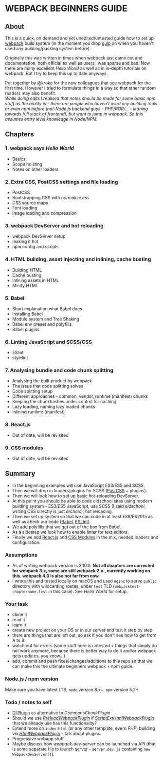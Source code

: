 # WEBPACK BEGINNERS GUIDE

## About

This is a quick, on demand and yet unedited/untested guide how to set up [webpack](https://webpack.js.org) build system (in the moment you drop [gulp](http://gulpjs.com) on when you haven't used any building/packing system before).

Originally this was written in times when webpack just came out and documentation, both official as well as users', was sparse and bad. Now there are many excellent *Hello World* as well as in in-depth tutorials on webpack. But I try to keep this up to date anyways.

Put together by @kroko for the new colleagues that see webpack for the first time. However I tried to formulate things in a way so that other random readers may also benefit.  
_While doing edits I realised that notes should be made for some basic npm stuff as the reality is - there are people who haven't used any building tools or even npm before (not-Node.js backend guys - PHP/ROR/... - leaning towards full stack of frontend), but want to jump in webpack. So this assumes entry level knowledge in Node/NPM._

## Chapters

### 1. webpack says *Hello World*

* Basics
* Scope hoisting
* Notes on other loaders

### 2. Extra CSS, PostCSS settings and file loading

* PostCSS
* Bootstrapping CSS with *normalize.css*
* CSS source maps
* Font loading
* Image loading and compression

### 3. webpack DevServer and hot reloading

* webpack DevServer setup
* making it hot
* npm config and scripts

### 4. HTML building, asset injecting and inlining, cache busting

* Building HTML
* Cache busting
* Inlining assets in HTML
* Minify HTML

### 5. Babel

* Short explanation what Babel does
* Installing Babel
* Module system and Tree Shaking
* Babel env preset and polyfills
* Babel plugins

### 6. Linting JavaScript and SCSS/CSS

* ESlint
* stylelint

### 7. Analysing bundle and code chunk splitting

* Analysing the built product by webpack
* The issue that code splitting solves
* Code splitting setup
* Different approaches - common, vendor, runtime (manifest) chunks
* Keeping the chunkhashes under control for caching
* Lazy loading, naming lazy loaded chunks
* Inlining runtime (manifest)

### 8. React.js

* Out of date, will be revisited

### 9. CSS modules

* Out of date, will be revisited

## Summary

* In the beginning examples will use JavaScript ES3/ES5 and SCSS.
* Then we will drop in loaders/plugins for SCSS ([PostCSS](http://postcss.org) + plugins).
* Then we will look how to set up basic hot-reloading DevServer.
* At this point you should be able to code oldschool sites using modern building system - ES3/ES5 JavaScript, use SCSS (I said _oldschool_, writing CSS directly is just _archaic_), hot reloading.
* Then we set up system so that we can code in at least ES6/ES2015 as well as check our code ([Babel](https://babeljs.io), [ESLint](http://eslint.org)).
* We add polyfills that we get out of the box from Babel.
* As a sidestep we look how to enable linter for text editors.
* Finally we add [React.js](https://facebook.github.io/react/) and [CSS Modules](https://github.com/css-modules/css-modules) in the mix, needed loaders and configuration.

### Assumptions

* As of writing webpack version is 3.10.0. **Not all chapters are corrected for webpack 3.x, some are still webpack 2.x., currently working on this. webpack 4.0 is also not far from now**
* I wrote this and tested locally on macOS and used `nginx` to serve `public` directory with wildcarding routes, under `test` TLD (`webpacktest-chaptername.test` in this case). See *Hello World* for setup.

### Your task

* clone it
* read it
* learn it
* create new project on your OS or in our server and test it step by step
* there are things that are left out, so ask if you don't see how to get from A to B
* watch out for errors (some stuff here is untested + things that simply do not work anymore, because there is better way to do it and/or webpack gets updates, you know...)
* add, commit and push fixes/changes/additions to this repo so that we can make this the ultimate beginners webpack + npm guide.

### Node.js / npm version

Make sure you have latest LTS, `node` version 8.x+, `npm` version 5.2+

### Todo / notes to self

* [DllPlugin](https://webpack.js.org/plugins/dll-plugin/) as alternative to *CommonsChunkPlugin*
* Should we use [*PreloadWebpackPlugin*](https://github.com/GoogleChrome/preload-webpack-plugin) if [*ScriptExtHtmlWebpackPlugin*](https://github.com/numical/script-ext-html-webpack-plugin) that we already use has this functionality?
* Extend more on `index.html` (or any other template, evern *PHP*) building via [*HtmlWebpackPlugin*](https://www.npmjs.com/package/html-webpack-plugin) - talk about plugins.
* Progressive webapp stuff
* Maybe discuss how *webpack-dev-server* can be launched via API (that is some separate file to launch server - `server.dev.js` containing `new WebpackDevServer()`).